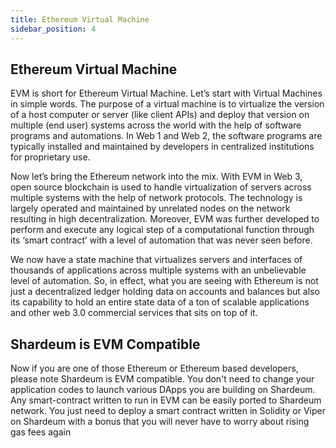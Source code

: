 ```yaml
---
title: Ethereum Virtual Machine
sidebar_position: 4
---
```


## Ethereum Virtual Machine

EVM is short for Ethereum Virtual Machine. Let’s start with Virtual Machines in simple words. The purpose of a virtual machine is to virtualize the version of a host computer or server (like client APIs) and deploy that version on multiple (end user) systems across the world with the help of software programs and automations. In Web 1 and Web 2, the software programs are typically installed and maintained by developers in centralized institutions for proprietary use.

Now let’s bring the Ethereum network into the mix. With EVM in Web 3, open source blockchain  is used to handle virtualization of servers across multiple systems with the help of network protocols. The technology is largely operated and maintained by unrelated nodes on the network resulting in high decentralization. Moreover, EVM was further developed to perform and execute any logical step of a computational function through its ‘smart contract’ with a level of automation that was never seen before.

We now have a state machine that virtualizes servers and interfaces of thousands of applications across multiple systems with an unbelievable level of automation. So, in effect, what you are seeing with Ethereum is not just a decentralized ledger holding data on accounts and balances but also its capability to hold an entire state data of a ton of scalable applications and other web 3.0 commercial services that sits on top of it.

## Shardeum is EVM Compatible

Now if you are one of those Ethereum or Ethereum based developers, please note Shardeum is EVM compatible. You don't need to change your application codes to launch various DApps you are building on Shardeum. Any smart-contract written to run in EVM can be easily ported to Shardeum network. You just need to deploy a smart contract written in Solidity or Viper on Shardeum with a bonus that you will never have to worry about rising gas fees again
